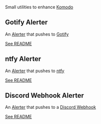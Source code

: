 Small utilities to enhance [Komodo](https://komo.do)

## Gotify Alerter

An [Alerter](https://komo.do/docs/resources#alerter) that pushes to [Gotify](https://gotify.net/)

[See README](/notifiers/gotify/README.md)

## ntfy Alerter

An [Alerter](https://komo.do/docs/resources#alerter) that pushes to [ntfy](https://ntfy.sh/)

[See README](/notifiers/ntfy/README.md)

## Discord Webhook Alerter

An [Alerter](https://komo.do/docs/resources#alerter) that pushes to a [Discord Webhook](https://discordjs.guide/popular-topics/webhooks.html#what-is-a-webhook)

[See README](/notifiers/discord/README.md)